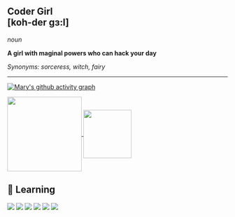 ## Coder Girl <br> [koh-der gɜ:l]

_noun_

**A girl with maginal powers who can hack your day**

_Synonyms: sorceress, witch, fairy_

---

[![Mary's github activity graph](https://github-readme-activity-graph.vercel.app/graph?username=maryvitoria002&theme=react-dark&point=EA64FA&hide_border=true&bg_color=0000&line=EB64FA&title_color=EB64FA&color=EB64FA)](https://github.com/ashutosh00710/github-readme-activity-graph)

<div display="inline-block">
  
<a href="https://github.com/anuraghazra/github-readme-stats">
  <img height=170 align="center" src="https://github-readme-stats.vercel.app/api?username=maryvitoria002&bg_color=0000&hide_border=true&text_color=EB64FA&ring_color=EB64FA&title_color=EB64FA" />
</a>
<a href="https://github.com/anuraghazra/convoychat">
  <img height=110 align="center" src="https://github-readme-stats.vercel.app/api/top-langs?username=maryvitoria002&layout=compact&langs_count=8&card_width=430&bg_color=0000&hide_border=true&text_color=EB64FA&title_color=EB64FA" />
</a>

</div>

 ## 🎀 Learning
 <div display="inline-block" align="">    
<img src="https://img.shields.io/badge/GIT-E44C30?style=for-the-badge&logo=git&logoColor=white">
<img src="https://img.shields.io/badge/HTML5-E34F26?style=for-the-badge&logo=html5&logoColor=white">
<img src="https://img.shields.io/badge/CSS3-1572B6?style=for-the-badge&logo=css3&logoColor=white">
<img src="https://img.shields.io/badge/JavaScript-F7DF1E?style=for-the-badge&logo=javascript&logoColor=black">
<img src="https://img.shields.io/badge/PHP-777BB4?style=for-the-badge&logo=php&logoColor=white">
<img src="https://img.shields.io/badge/MySQL-005C84?style=for-the-badge&logo=mysql&logoColor=white">
</div>  
